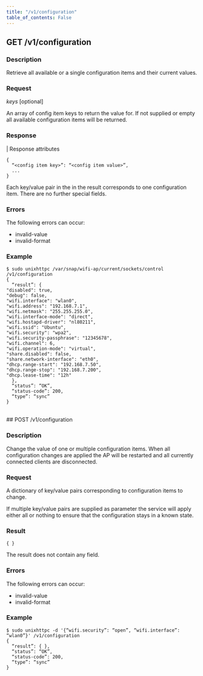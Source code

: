 ```yaml
---
title: "/v1/configuration"
table_of_contents: False
---
```


## GET /v1/configuration

### Description

Retrieve all available or a single configuration items and their current values.

### Request

*keys* [optional]

An array of config item keys to return the value for. If not supplied or empty all available configuration items will be returned.

### Response

| Response attributes

```
{
  “<config item key>”: “<config item value>”,
  ...
}
```

Each key/value pair in the in the result corresponds to one configuration item. There are no further special fields.

### Errors

The following errors can occur:

 * invalid-value
 * invalid-format

### Example

```
$ sudo unixhttpc /var/snap/wifi-ap/current/sockets/control /v1/configuration
{
  “result”: {
"disabled": true,
"debug": false,
"wifi.interface": "wlan0",
"wifi.address": "192.168.7.1",
"wifi.netmask": "255.255.255.0",
"wifi.interface-mode": "direct",
"wifi.hostapd-driver": "nl80211",
"wifi.ssid": "Ubuntu",
"wifi.security": "wpa2",
"wifi.security-passphrase": "12345678",
"wifi.channel": 6,
"wifi.operation-mode": "virtual",
"share.disabled": false,
"share.network-interface": "eth0",
"dhcp.range-start": "192.168.7.50",
"dhcp.range-stop": "192.168.7.200",
"dhcp.lease-time": "12h"
  },
  “status”: “OK”,
  “status-code”: 200,
  “type”: “sync”
}
```
</br>
## POST /v1/configuration

### Description

Change the value of one or multiple configuration items. When all configuration changes are applied the AP will be restarted and all currently connected clients are disconnected.

### Request

A dictionary of key/value pairs corresponding to configuration items to change.

If multiple key/value pairs are supplied as parameter the service will apply either all or nothing to ensure that the configuration stays in a known state.

### Result

```
{ }
```

The result does not contain any field.

### Errors

The following errors can occur:

 * invalid-value
 * invalid-format

### Example

```
$ sudo unixhttpc -d '{“wifi.security”: “open”, “wifi.interface”: “wlan0”}' /v1/configuration
{
  “result”: { },
  “status”: “OK”,
  “status-code”: 200,
  “type”: “sync”
}
```
